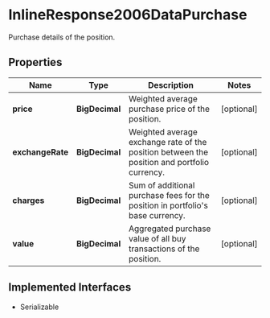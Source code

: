 

# InlineResponse2006DataPurchase

Purchase details of the position.

## Properties

Name | Type | Description | Notes
------------ | ------------- | ------------- | -------------
**price** | **BigDecimal** | Weighted average purchase price of the position. |  [optional]
**exchangeRate** | **BigDecimal** | Weighted average exchange rate of the position between the position and portfolio currency. |  [optional]
**charges** | **BigDecimal** | Sum of additional purchase fees for the position in portfolio&#39;s base currency. |  [optional]
**value** | **BigDecimal** | Aggregated purchase value of all buy transactions of the position. |  [optional]


## Implemented Interfaces

* Serializable



